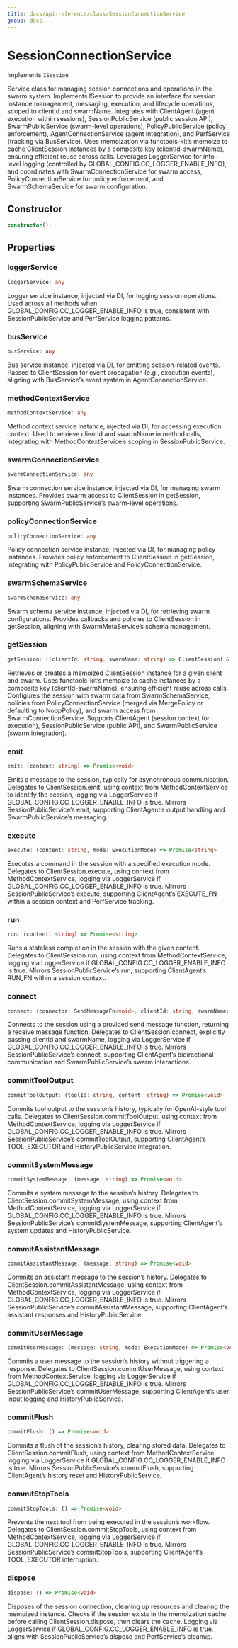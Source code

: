```yaml
---
title: docs/api-reference/class/SessionConnectionService
group: docs
---
```


# SessionConnectionService

Implements `ISession`

Service class for managing session connections and operations in the swarm system.
Implements ISession to provide an interface for session instance management, messaging, execution, and lifecycle operations, scoped to clientId and swarmName.
Integrates with ClientAgent (agent execution within sessions), SessionPublicService (public session API), SwarmPublicService (swarm-level operations), PolicyPublicService (policy enforcement), AgentConnectionService (agent integration), and PerfService (tracking via BusService).
Uses memoization via functools-kit’s memoize to cache ClientSession instances by a composite key (clientId-swarmName), ensuring efficient reuse across calls.
Leverages LoggerService for info-level logging (controlled by GLOBAL_CONFIG.CC_LOGGER_ENABLE_INFO), and coordinates with SwarmConnectionService for swarm access, PolicyConnectionService for policy enforcement, and SwarmSchemaService for swarm configuration.

## Constructor

```ts
constructor();
```

## Properties

### loggerService

```ts
loggerService: any
```

Logger service instance, injected via DI, for logging session operations.
Used across all methods when GLOBAL_CONFIG.CC_LOGGER_ENABLE_INFO is true, consistent with SessionPublicService and PerfService logging patterns.

### busService

```ts
busService: any
```

Bus service instance, injected via DI, for emitting session-related events.
Passed to ClientSession for event propagation (e.g., execution events), aligning with BusService’s event system in AgentConnectionService.

### methodContextService

```ts
methodContextService: any
```

Method context service instance, injected via DI, for accessing execution context.
Used to retrieve clientId and swarmName in method calls, integrating with MethodContextService’s scoping in SessionPublicService.

### swarmConnectionService

```ts
swarmConnectionService: any
```

Swarm connection service instance, injected via DI, for managing swarm instances.
Provides swarm access to ClientSession in getSession, supporting SwarmPublicService’s swarm-level operations.

### policyConnectionService

```ts
policyConnectionService: any
```

Policy connection service instance, injected via DI, for managing policy instances.
Provides policy enforcement to ClientSession in getSession, integrating with PolicyPublicService and PolicyConnectionService.

### swarmSchemaService

```ts
swarmSchemaService: any
```

Swarm schema service instance, injected via DI, for retrieving swarm configurations.
Provides callbacks and policies to ClientSession in getSession, aligning with SwarmMetaService’s schema management.

### getSession

```ts
getSession: ((clientId: string, swarmName: string) => ClientSession) & IClearableMemoize<string> & IControlMemoize<string, ClientSession>
```

Retrieves or creates a memoized ClientSession instance for a given client and swarm.
Uses functools-kit’s memoize to cache instances by a composite key (clientId-swarmName), ensuring efficient reuse across calls.
Configures the session with swarm data from SwarmSchemaService, policies from PolicyConnectionService (merged via MergePolicy or defaulting to NoopPolicy), and swarm access from SwarmConnectionService.
Supports ClientAgent (session context for execution), SessionPublicService (public API), and SwarmPublicService (swarm integration).

### emit

```ts
emit: (content: string) => Promise<void>
```

Emits a message to the session, typically for asynchronous communication.
Delegates to ClientSession.emit, using context from MethodContextService to identify the session, logging via LoggerService if GLOBAL_CONFIG.CC_LOGGER_ENABLE_INFO is true.
Mirrors SessionPublicService’s emit, supporting ClientAgent’s output handling and SwarmPublicService’s messaging.

### execute

```ts
execute: (content: string, mode: ExecutionMode) => Promise<string>
```

Executes a command in the session with a specified execution mode.
Delegates to ClientSession.execute, using context from MethodContextService, logging via LoggerService if GLOBAL_CONFIG.CC_LOGGER_ENABLE_INFO is true.
Mirrors SessionPublicService’s execute, supporting ClientAgent’s EXECUTE_FN within a session context and PerfService tracking.

### run

```ts
run: (content: string) => Promise<string>
```

Runs a stateless completion in the session with the given content.
Delegates to ClientSession.run, using context from MethodContextService, logging via LoggerService if GLOBAL_CONFIG.CC_LOGGER_ENABLE_INFO is true.
Mirrors SessionPublicService’s run, supporting ClientAgent’s RUN_FN within a session context.

### connect

```ts
connect: (connector: SendMessageFn<void>, clientId: string, swarmName: string) => ReceiveMessageFn<string>
```

Connects to the session using a provided send message function, returning a receive message function.
Delegates to ClientSession.connect, explicitly passing clientId and swarmName, logging via LoggerService if GLOBAL_CONFIG.CC_LOGGER_ENABLE_INFO is true.
Mirrors SessionPublicService’s connect, supporting ClientAgent’s bidirectional communication and SwarmPublicService’s swarm interactions.

### commitToolOutput

```ts
commitToolOutput: (toolId: string, content: string) => Promise<void>
```

Commits tool output to the session’s history, typically for OpenAI-style tool calls.
Delegates to ClientSession.commitToolOutput, using context from MethodContextService, logging via LoggerService if GLOBAL_CONFIG.CC_LOGGER_ENABLE_INFO is true.
Mirrors SessionPublicService’s commitToolOutput, supporting ClientAgent’s TOOL_EXECUTOR and HistoryPublicService integration.

### commitSystemMessage

```ts
commitSystemMessage: (message: string) => Promise<void>
```

Commits a system message to the session’s history.
Delegates to ClientSession.commitSystemMessage, using context from MethodContextService, logging via LoggerService if GLOBAL_CONFIG.CC_LOGGER_ENABLE_INFO is true.
Mirrors SessionPublicService’s commitSystemMessage, supporting ClientAgent’s system updates and HistoryPublicService.

### commitAssistantMessage

```ts
commitAssistantMessage: (message: string) => Promise<void>
```

Commits an assistant message to the session’s history.
Delegates to ClientSession.commitAssistantMessage, using context from MethodContextService, logging via LoggerService if GLOBAL_CONFIG.CC_LOGGER_ENABLE_INFO is true.
Mirrors SessionPublicService’s commitAssistantMessage, supporting ClientAgent’s assistant responses and HistoryPublicService.

### commitUserMessage

```ts
commitUserMessage: (message: string, mode: ExecutionMode) => Promise<void>
```

Commits a user message to the session’s history without triggering a response.
Delegates to ClientSession.commitUserMessage, using context from MethodContextService, logging via LoggerService if GLOBAL_CONFIG.CC_LOGGER_ENABLE_INFO is true.
Mirrors SessionPublicService’s commitUserMessage, supporting ClientAgent’s user input logging and HistoryPublicService.

### commitFlush

```ts
commitFlush: () => Promise<void>
```

Commits a flush of the session’s history, clearing stored data.
Delegates to ClientSession.commitFlush, using context from MethodContextService, logging via LoggerService if GLOBAL_CONFIG.CC_LOGGER_ENABLE_INFO is true.
Mirrors SessionPublicService’s commitFlush, supporting ClientAgent’s history reset and HistoryPublicService.

### commitStopTools

```ts
commitStopTools: () => Promise<void>
```

Prevents the next tool from being executed in the session’s workflow.
Delegates to ClientSession.commitStopTools, using context from MethodContextService, logging via LoggerService if GLOBAL_CONFIG.CC_LOGGER_ENABLE_INFO is true.
Mirrors SessionPublicService’s commitStopTools, supporting ClientAgent’s TOOL_EXECUTOR interruption.

### dispose

```ts
dispose: () => Promise<void>
```

Disposes of the session connection, cleaning up resources and clearing the memoized instance.
Checks if the session exists in the memoization cache before calling ClientSession.dispose, then clears the cache.
Logging via LoggerService if GLOBAL_CONFIG.CC_LOGGER_ENABLE_INFO is true, aligns with SessionPublicService’s dispose and PerfService’s cleanup.

